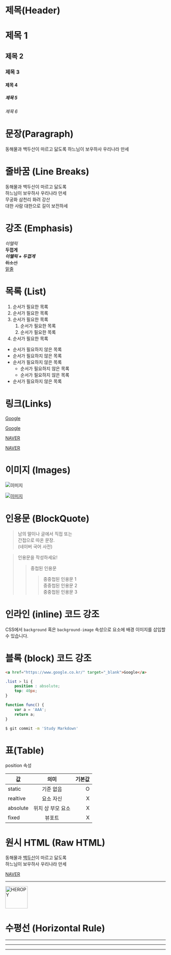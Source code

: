 # 제목(Header)

# 제목 1
## 제목 2
### 제목 3
#### 제목 4
##### 제목 5
###### 제목 6

# 문장(Paragraph)

동해물과 백두산이 마르고 닳도록
하느님이 보우하사 우리나라 만세

# 줄바꿈 (Line Breaks)

동해물과 백두산이 마르고 닳도록  
하느님이 보우하사 우리나라 만세  
무궁화 삼천리 화려 강산<br>
대한 사람 대한으로 길이 보전하세  

# 강조 (Emphasis)

_이텔릭_  
**두껍게**  
**_이텔릭 + 두껍게_**  
~~취소선~~  
<u>밑줄</u>  

# 목록 (List)

1. 순서가 필요한 목록
1. 순서가 필요한 목록
1. 순서가 필요한 목록  
    1. 순서가 필요한 목록  
    1. 순서가 필요한 목록
1. 순서가 필요한 목록

- 순서가 필요하지 않은 목록
- 순서가 필요하지 않은 목록
- 순서가 필요하지 않은 목록
  - 순서가 필요하지 않은 목록
  - 순서가 필요하지 않은 목록
- 순서가 필요하지 않은 목록

# 링크(Links)

<a href="https://google.com">Google</a>  

[Google](https://google.com)

<a href="https://naver.com" title="NAVER로 이동!">NAVER</a>

[NAVER](https://naver.com "NAVER로 이동!")

<!-- Markdown 은 _blank 제공 X -->

# 이미지 (Images)

![이미지](https://avatars.githubusercontent.com/u/16679082?v=4)  

[![이미지](https://avatars.githubusercontent.com/u/16679082?v=4) ](https://github.com/)  

#  인용문 (BlockQuote)

> 남의 말이나 글에서 직접 또는  
간접으로 따온 문장.  
> (네이버 국어 사전)

> 인용문을 작성하세요!
>> 중첩된 인용문
>>> 중중첩된 인용문 1  
>>> 중중첩된 인용문 2  
>>> 중중첩된 인용문 3  

# 인라인 (inline) 코드 강조

CSS에서 `background` 혹은 `background-image` 속성으로 요소에 배경
이미지를 삽입할 수 있습니다.

# 블록 (block) 코드 강조

```html
<a href="https://www.google.co.kr/" target="_blank">Google</a>
```

```css
.list > li {
    position : absolute;
    top: 40px;
}
```

```javascript
function func() {
    var a = 'AAA';
    return a;
}
```
```bash
$ git commit -m 'Study Markdown'
```

# 표(Table)

position 속성 

값 | 의미 | 기본값
--|:--:|--:
static | 기준 없음 | O
realtive | 요소 자신 | X
absolute | 위치 상 부모 요소 | X
fixed | 뷰포트 | X

# 원시 HTML (Raw HTML)

동해물과 <span style="text-decoration: underline">백두산</span>이 마르고 닳도록<br />
하느님이 보우하사 우리나라 만세

<a href="https://naver.com" title="NAVER로 이동!" target="_blank">NAVER</a>

---

<img width="70" src="https://heropy.blog/css/images/logo.png" alt="HEROPY" />

# 수평선 (Horizontal Rule)

---

***

___